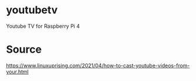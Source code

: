 # youtubetv
Youtube TV for Raspberry Pi 4
# Source
https://www.linuxuprising.com/2021/04/how-to-cast-youtube-videos-from-your.html
